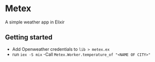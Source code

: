 # Metex

A simple weather app in Elixir

## Getting started

- Add Openweather credentials to `lib > metex.ex`
- run `iex -S mix`
-Call `Metex.Worker.temperature_of "<NAME OF CITY>"`